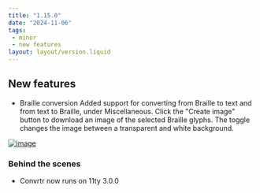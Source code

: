 ```yaml
---
title: "1.15.0"
date: "2024-11-06"
tags: 
 - minor
 - new features
layout: layout/version.liquid
---
```

## New features
- Braille conversion
Added support for converting from Braille to text and from text to Braille, under Miscellaneous. Click the "Create image" button to download an image of the selected Braille glyphs. The toggle changes the image between a transparent and white background.

[![image](https://github.com/user-attachments/assets/69921eab-c1f6-4c21-a52a-24a7a844d11e)](https://github.com/user-attachments/assets/69921eab-c1f6-4c21-a52a-24a7a844d11e)

### Behind the scenes
- Convrtr now runs on 11ty 3.0.0